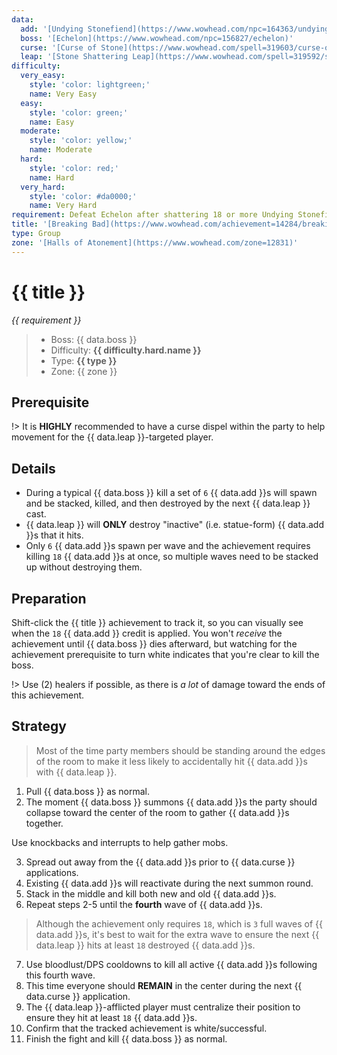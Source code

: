 ```yaml
---
data:
  add: '[Undying Stonefiend](https://www.wowhead.com/npc=164363/undying-stonefiend)'
  boss: '[Echelon](https://www.wowhead.com/npc=156827/echelon)'
  curse: '[Curse of Stone](https://www.wowhead.com/spell=319603/curse-of-stone)'
  leap: '[Stone Shattering Leap](https://www.wowhead.com/spell=319592/stone-shattering-leap)'
difficulty:
  very_easy:
    style: 'color: lightgreen;'
    name: Very Easy
  easy:
    style: 'color: green;'
    name: Easy
  moderate:
    style: 'color: yellow;'
    name: Moderate
  hard:
    style: 'color: red;'
    name: Hard
  very_hard:
    style: 'color: #da0000;'
    name: Very Hard
requirement: Defeat Echelon after shattering 18 or more Undying Stonefiends at one time in the Halls of Atonement on Mythic difficulty.
title: '[Breaking Bad](https://www.wowhead.com/achievement=14284/breaking-bad)'
type: Group
zone: '[Halls of Atonement](https://www.wowhead.com/zone=12831)'
---
```


# {{ title }}

_{{ requirement }}_

> - Boss: {{ data.boss }}
> - Difficulty: **<span style="{{ difficulty.hard.style }}">{{ difficulty.hard.name }}</span>**
> - Type: **{{ type }}**
> - Zone: {{ zone }}

## Prerequisite

!> It is **HIGHLY** recommended to have a curse dispel within the party to help movement for the {{ data.leap }}-targeted player.

## Details

- During a typical {{ data.boss }} kill a set of `6` {{ data.add }}s will spawn and be stacked, killed, and then destroyed by the next {{ data.leap }} cast.
- {{ data.leap }} will **ONLY** destroy "inactive" (i.e. statue-form) {{ data.add }}s that it hits.
- Only `6` {{ data.add }}s spawn per wave and the achievement requires killing `18` {{ data.add }}s at once, so multiple waves need to be stacked up without destroying them.

## Preparation

Shift-click the {{ title }} achievement to track it, so you can visually see when the `18` {{ data.add }} credit is applied. You won't _receive_ the achievement until {{ data.boss }} dies afterward, but watching for the achievement prerequisite to turn white indicates that you're clear to kill the boss.

!> Use (2) healers if possible, as there is _a lot_ of damage toward the ends of this achievement.

## Strategy

> Most of the time party members should be standing around the edges of the room to make it less likely to accidentally hit {{ data.add }}s with {{ data.leap }}.

1. Pull {{ data.boss }} as normal.
2. The moment {{ data.boss }} summons {{ data.add }}s the party should collapse toward the center of the room to gather {{ data.add }}s together.

Use knockbacks and interrupts to help gather mobs.

3. Spread out away from the {{ data.add }}s prior to {{ data.curse }} applications.
4. Existing {{ data.add }}s will reactivate during the next summon round.
5. Stack in the middle and kill both new and old {{ data.add }}s.
6. Repeat steps 2-5 until the **fourth** wave of {{ data.add }}s.

> Although the achievement only requires `18`, which is `3` full waves of {{ data.add }}s, it's best to wait for the extra wave to ensure the next {{ data.leap }} hits at least `18` destroyed {{ data.add }}s.

7. Use bloodlust/DPS cooldowns to kill all active {{ data.add }}s following this fourth wave.
8. This time everyone should **REMAIN** in the center during the next {{ data.curse }} application.
9. The {{ data.leap }}-afflicted player must centralize their position to ensure they hit at least `18` {{ data.add }}s.
10. Confirm that the tracked achievement is white/successful.
11. Finish the fight and kill {{ data.boss }} as normal.
